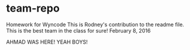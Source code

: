 # team-repo
Homework for Wyncode
This is Rodney's contribution to the readme file. This is the best team in the class for sure!
February 8, 2016

AHMAD WAS HERE! YEAH BOYS! 
